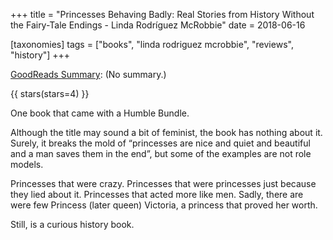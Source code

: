 +++
title = "Princesses Behaving Badly: Real Stories from History Without the Fairy-Tale Endings - Linda Rodríguez McRobbie"
date = 2018-06-16

[taxonomies]
tags = ["books", "linda rodriguez mcrobbie", "reviews", "history"]
+++

[GoodReads Summary](https://www.goodreads.com/book/show/36297174-princesses-behaving-badly):
(No summary.)

<!-- more -->

{{ stars(stars=4) }}

One book that came with a Humble Bundle. 

Although the title may sound a bit of feminist, the book has nothing about it.
Surely, it breaks the mold of “princesses are nice and quiet and beautiful and
a man saves them in the end”, but some of the examples are not role models. 

Princesses that were crazy. Princesses that were princesses just because they
lied about it. Princesses that acted more like men. Sadly, there are were few
Princess (later queen) Victoria, a princess that proved her worth. 

Still, is a curious history book. 
